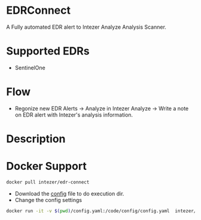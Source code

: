 # EDRConnect
A Fully automated EDR alert to Intezer Analyze Analysis Scanner.

# Supported EDRs
* SentinelOne

# Flow
* Regonize new EDR Alerts -> Analyze in Intezer Analyze -> Write a note on EDR alert with Intezer's analysis information.

# Description


# Docker Support
```bash
docker pull intezer/edr-connect
```
* Download the [config](config.yaml) file to do execution dir.
* Change the config settings 

```bash
docker run -it -v $(pwd)/config.yaml:/code/config/config.yaml  intezer/edr-connect 
```

